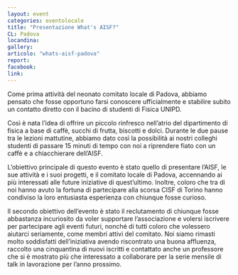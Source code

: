 ```yaml
---
layout: event
categories: eventolocale
title: "Presentazione What's AISF?"
CL: Padova
locandina:
gallery:
articolo: "whats-aisf-padova"
report:
facebook: 
link:
---
```

Come prima attività del neonato comitato locale di Padova, abbiamo pensato che fosse opportuno farsi conoscere ufficialmente e stabilire subito un contatto diretto con il bacino di studenti di Fisica UNIPD.

Così è nata l’idea di offrire un piccolo rinfresco nell’atrio del dipartimento di fisica a base di caffè, succhi di frutta, biscotti e dolci. Durante le due pause tra le lezioni mattutine, abbiamo dato così la possibilità ai nostri colleghi studenti di passare 15 minuti di tempo con noi a riprendere fiato con un caffè e a chiacchierare dell’AISF.

L’obiettivo principale di questo evento è stato quello di presentare l’AISF, le sue attività e i suoi progetti, e il comitato locale di Padova, accennando ai più interessati alle future iniziative di quest’ultimo. Inoltre, coloro che tra di noi hanno avuto la fortuna di partecipare alla scorsa CISF di Torino hanno condiviso la loro entusiasta esperienza con chiunque fosse curioso.

Il secondo obiettivo dell’evento è stato il reclutamento di chiunque fosse abbastanza incuriosito da voler supportare l’associazione e volersi iscrivere per partecipare agli eventi futuri, nonché di tutti coloro che volessero aiutarci seriamente, come membri attivi del comitato.
Noi siamo rimasti molto soddisfatti dell’iniziativa avendo riscontrato una buona affluenza, raccolto una cinquantina di nuovi iscritti e contattato anche un professore che si è mostrato più che interessato a collaborare per la serie mensile di talk in lavorazione per l’anno prossimo.
